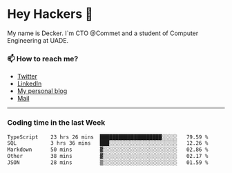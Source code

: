 # Hey Hackers 👋

My name is Decker. I`m CTO @Commet and a student of Computer Engineering at UADE.

### 📫 How to reach me?
- [Twitter](https://x.com/0xDecker) 
- [LinkedIn](https://www.linkedin.com/in/decker-urbano/) 
- [My personal blog](http://decker.sh) 
- [Mail](mailto:me@decker.sh)

---

### Coding time in the last Week

<!--START_SECTION:waka-->

```txt
TypeScript    23 hrs 26 mins  ████████████████████░░░░░   79.59 %
SQL           3 hrs 36 mins   ███░░░░░░░░░░░░░░░░░░░░░░   12.26 %
Markdown      50 mins         ▓░░░░░░░░░░░░░░░░░░░░░░░░   02.86 %
Other         38 mins         ▓░░░░░░░░░░░░░░░░░░░░░░░░   02.17 %
JSON          28 mins         ▒░░░░░░░░░░░░░░░░░░░░░░░░   01.59 %
```

<!--END_SECTION:waka-->
